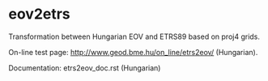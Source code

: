 # eov2etrs
Transformation between Hungarian EOV and ETRS89 based on proj4 grids.

On-line test page: http://www.geod.bme.hu/on_line/etrs2eov/ (Hungarian).

Documentation: etrs2eov_doc.rst (Hungarian)
